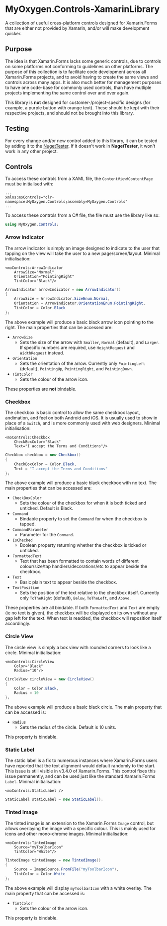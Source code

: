 # MyOxygen.Controls-XamarinLibrary
A collection of useful cross-platform controls designed for Xamarin.Forms that are either not provided by Xamarin, and/or will make development quicker.

## Purpose

The idea is that Xamarin.Forms lacks some generic controls, due to controls on some platforms not conforming to guidelines on other platforms. The purpose of this collection is to facilitate code development across all Xamarin.Forms projects, and to avoid having to create the same views and controls across many apps. It is also much better for management purposes to have one code-base for commonly used controls, than have mutliple projects implementing the same control over and over again.

This library is **not** designed for customer-/project-specific designs (for example, a purple button with orange text). These should be kept with their respective projects, and should not be brought into this library.

## Testing

For every change and/or new control added to this library, it can be tested by adding it to the [NugetTester](https://github.com/MyOxygen/NugetTester-XamarinLibraryTester). If it doesn't work in **NugetTester**, it won't work in any other project.

## Controls

To access these controls from a XAML file, the `ContentView`/`ContentPage` must be initialised with:
```xaml
...
xmlns:moControls="clr-namespace:MyOxygen.Controls;assembly=MyOxygen.Controls"
...
```

To access these controls from a C# file, the file must use the library like so:
```c#
using MyOxygen.Controls;
```


### Arrow Indicator

The arrow indicator is simply an image designed to indicate to the user that tapping on the view will take the user to a new page/screen/layout. Minimal initialisation:

```xaml
<moControls:ArrowIndicator 
    ArrowSize="Normal"
    Orientation="PointingRight"
    TintColor="Black"/>
```

```c#
ArrowIndicator arrowIndicator = new ArrowIndicator()
{
    ArrowSize = ArrowIndicator.SizeEnum.Normal,
    Orientation = ArrowIndicator.OrientationEnum.PointingRight,
    TintColor = Color.Black
};
```

The above example will produce a basic black arrow icon pointing to the right. The main properties that can be accessed are:
- `ArrowSize`
  - Sets the size of the arrow with `Smaller`, `Normal` (default), and `Larger`. If specific numbers are required, use `HeightRequest` and `WidthRequest` instead.
- `Orientation`
  - Sets the orientation of the arrow. Currently only `PointingLeft` (default), `PointingUp`, `PointingRight`, and `PointingDown`.
- `TintColor`
  - Sets the colour of the arrow icon.

These properties are **not** bindable.

### Checkbox

The checkbox is basic control to allow the same checkbox layout, andimation, and feel on both Android and iOS. It is usually used to show in place of a `Switch`, and is more commonly used with web designers. Minimal initialisation:

```xaml
<moControls:Checkbox 
    CheckBoxColor="Black"
    Text="I accept the Terms and Conditions"/>
```

```c#
Checkbox checkbox = new Checkbox()
{
    CheckBoxColor = Color.Black,
    Text = "I accept the Terms and Conditions"
};
```

The above example will produce a basic black checkbox with no text. The main properties that can be accessed are:
- `CheckBoxColor`
  - Sets the colour of the checkbox for when it is both ticked and unticked. Default is Black.
- `Command`
  - Bindable property to set the `Command` for when the checkbox is tapped. 
- `CommandParameter`
  - Parameter for the `Command`.
- `IsChecked`
  - Boolean property returning whether the checkbox is ticked or unticked.
- `FormattedText`
  - Text that has been formatted to contain words of different colour/size/tap handlers/decorations/etc to appear beside the checkbox.
- `Text`
  - Basic plain text to appear beside the checkbox.
- `TextPosition`
  - Sets the position of the text relative to the checkbox itself. Currently only `ToTheRight` (default), `Below`, `ToTheLeft`, and `Above`.

These properties are all bindable. If both `FormattedText` and `Text` are empty (ie no text is given), the checkbox will be displayed on its own without any gap left for the text. When text is readded, the checkbox will reposition itself accordingly.


### Circle View

The circle view is simply a box view with rounded corners to look like a circle. Minimal initialisation:

```xaml
<moControls:CircleView 
    Color="Black"
    Radius="10"/>
```

```c#
CircleView circleView = new CircleView()
{
    Color = Color.Black,
    Radius = 10
};
```

The above example will produce a basic black circle. The main property that can be accessed is:
- `Radius`
  - Sets the radius of the circle. Default is 10 units.

This property is bindable.



### Static Label

The static label is a fix to numerous instances where Xamarin.Forms users have reported that the text alignment would default randomly to the start. This issue is still visible in v3.4.0 of Xamarin.Forms. This control fixes this issue permanently, and can be used just like the standard Xamarin.Forms `Label`. Minimal initialisation:

```xaml
<moControls:StaticLabel />
```

```c#
StaticLabel staticLabel = new StaticLabel();
```


### Tinted Image

The tinted image is an extension to the Xamarin.Forms `Image` control, but allows overlaying the image with a specific colour. This is mainly used for icons and other mono-chrome images. Minimal initialisation:

```xaml
<moControls:TintedImage
    Source="myToolbarIcon"
    TintColor="White"/>
```

```c#
TintedImage tintedImage = new TintedImage()
{
    Source = ImageSource.FromFile("myToolbarIcon"),
    TintColor = Color.White
};
```

The above example will display `myToolbarIcon` with a white overlay. The main property that can be accessed is:
- `TintColor`
  - Sets the colour of the arrow icon.

This property is bindable.

